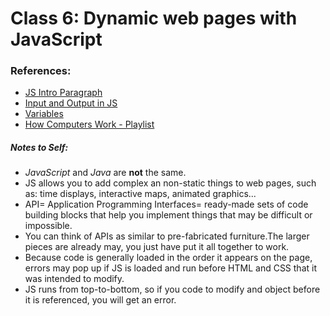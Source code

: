 # Class 6: Dynamic web pages with JavaScript

### References:

- [JS Intro Paragraph](https://developer.mozilla.org/en-US/docs/Web/JavaScript)
- [Input and Output in JS](https://code-maven.com/input-output-in-plain-javascript)
- [Variables](https://www.w3schools.com/js/js_variables.asp)
- [How Computers Work - Playlist](https://www.youtube.com/playlist?list=PLzdnOPI1iJNcsRwJhvksEo1tJqjIqWbN-)


##### Notes to Self:
- *JavaScript* and *Java* are **not** the same.
- JS allows you to add complex an non-static things to web pages, such as: time displays, interactive maps, animated graphics...
- API= Application Programming Interfaces= ready-made sets of code building blocks that help you implement things that may be difficult or impossible.
- You can think of APIs as similar to pre-fabricated furniture.The larger pieces are already may, you just have put it all together to work.
- Because code is generally loaded in the order it appears on the page, errors may pop up if JS is loaded and run before HTML and CSS that it was intended to modify.
- JS runs from top-to-bottom, so if you code to modify and object before it is referenced, you will get an error.
